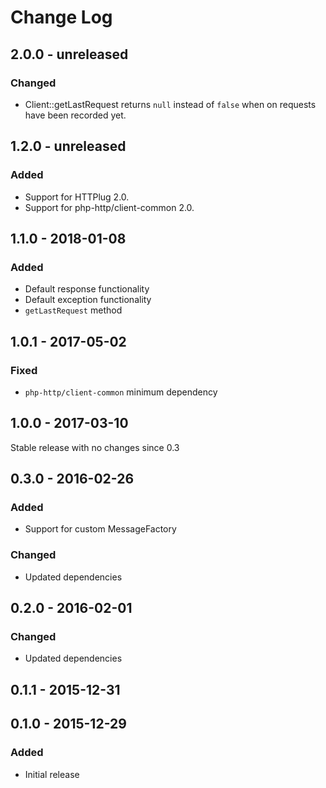 # Change Log

## 2.0.0 - unreleased

### Changed

- Client::getLastRequest returns `null` instead of `false` when on requests have been recorded yet.

## 1.2.0 - unreleased

### Added

- Support for HTTPlug 2.0.
- Support for php-http/client-common 2.0.

## 1.1.0 - 2018-01-08

### Added

- Default response functionality
- Default exception functionality
- `getLastRequest` method


## 1.0.1 - 2017-05-02

### Fixed

- `php-http/client-common` minimum dependency


## 1.0.0 - 2017-03-10

Stable release with no changes since 0.3


## 0.3.0 - 2016-02-26

### Added

- Support for custom MessageFactory

### Changed

- Updated dependencies


## 0.2.0 - 2016-02-01

### Changed

- Updated dependencies


## 0.1.1 - 2015-12-31


## 0.1.0 - 2015-12-29

### Added

- Initial release
